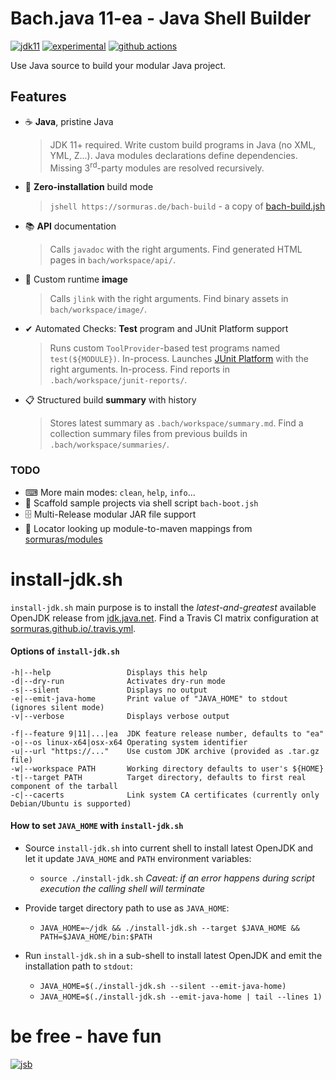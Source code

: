 # Bach.java 11-ea - Java Shell Builder
 
[![jdk11](https://img.shields.io/badge/JDK-11+-blue.svg)](https://jdk.java.net)
[![experimental](https://img.shields.io/badge/API-experimental-yellow.svg)](https://jitpack.io/com/github/sormuras/bach/master-SNAPSHOT/javadoc/)
[![github actions](https://github.com/sormuras/bach/workflows/Bach.java/badge.svg)](https://github.com/sormuras/bach/actions)

Use Java source to build your modular Java project.

## Features

- ☕ **Java**, pristine Java

    > JDK 11+ required.
    Write custom build programs in Java (no XML, YML, Z...).
    Java modules declarations define dependencies.
    Missing 3<sup>rd</sup>-party modules are resolved recursively.

- 🚀 **Zero-installation** build mode

    > `jshell https://sormuras.de/bach-build` - a copy of [bach-build.jsh](src/bach/bach-build.jsh)

- 📚 **API** documentation

    > Calls `javadoc` with the right arguments.
    Find generated HTML pages in `bach/workspace/api/`.

- 💾 Custom runtime **image**

    > Calls `jlink` with the right arguments.
    Find binary assets in `bach/workspace/image/`.

- ✔ Automated Checks: **Test** program and JUnit Platform support

    > Runs custom `ToolProvider`-based test programs named `test(${MODULE})`.
    In-process.
    Launches [JUnit Platform](https://junit.org/junit5/docs/current/user-guide/#running-tests-console-launcher) with the right arguments.
    In-process.
    Find reports in `.bach/workspace/junit-reports/`.

- 📋 Structured build **summary** with history

    > Stores latest summary as `.bach/workspace/summary.md`.
    Find a collection summary files from previous builds in `.bach/workspace/summaries/`.

### TODO

- ⌨ More main modes: `clean`, `help`, `info`...
- 🚧 Scaffold sample projects via shell script `bach-boot.jsh`
- 🗄 Multi-Release modular JAR file support
- 🧩 Locator looking up module-to-maven mappings from [sormuras/modules](https://github.com/sormuras/modules)

# install-jdk.sh

`install-jdk.sh` main purpose is to install the _latest-and-greatest_ available OpenJDK release from [jdk.java.net](https://jdk.java.net).
Find a Travis CI matrix configuration at [sormuras.github.io/.travis.yml](https://github.com/sormuras/sormuras.github.io/blob/master/.travis.yml). 

#### Options of `install-jdk.sh`
```
-h|--help                 Displays this help
-d|--dry-run              Activates dry-run mode
-s|--silent               Displays no output
-e|--emit-java-home       Print value of "JAVA_HOME" to stdout (ignores silent mode)
-v|--verbose              Displays verbose output

-f|--feature 9|11|...|ea  JDK feature release number, defaults to "ea"
-o|--os linux-x64|osx-x64 Operating system identifier
-u|--url "https://..."    Use custom JDK archive (provided as .tar.gz file)
-w|--workspace PATH       Working directory defaults to user's ${HOME}
-t|--target PATH          Target directory, defaults to first real component of the tarball
-c|--cacerts              Link system CA certificates (currently only Debian/Ubuntu is supported)
```

#### How to set `JAVA_HOME` with `install-jdk.sh`

- Source `install-jdk.sh` into current shell to install latest OpenJDK and let it update `JAVA_HOME` and `PATH` environment variables:

  - `source ./install-jdk.sh` _Caveat: if an error happens during script execution the calling shell will terminate_
  
- Provide target directory path to use as `JAVA_HOME`:

  - `JAVA_HOME=~/jdk && ./install-jdk.sh --target $JAVA_HOME && PATH=$JAVA_HOME/bin:$PATH`

- Run `install-jdk.sh` in a sub-shell to install latest OpenJDK and emit the installation path to `stdout`:

  - `JAVA_HOME=$(./install-jdk.sh --silent --emit-java-home)`
  - `JAVA_HOME=$(./install-jdk.sh --emit-java-home | tail --lines 1)`

# be free - have fun
[![jsb](https://upload.wikimedia.org/wikipedia/commons/thumb/6/65/Bachsiegel.svg/220px-Bachsiegel.svg.png)](https://wikipedia.org/wiki/Johann_Sebastian_Bach)

[Apache Ant]: https://ant.apache.org
[install-jdk.sh]: https://github.com/sormuras/bach/blob/master/install-jdk.sh
[JDK Foundation Tools]: https://docs.oracle.com/en/java/javase/11/tools/main-tools-create-and-build-applications.html
[jlink]: https://docs.oracle.com/en/java/javase/11/tools/jlink.html
[jshell]: https://docs.oracle.com/en/java/javase/11/tools/jshell.html
